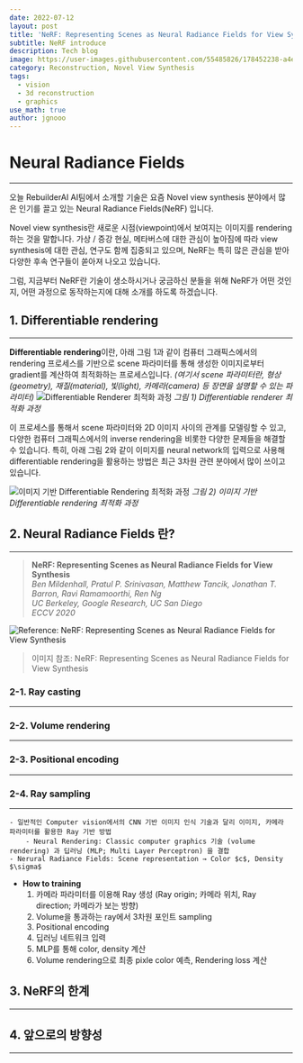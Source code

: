 ```yaml
---
date: 2022-07-12
layout: post
title: 'NeRF: Representing Scenes as Neural Radiance Fields for View Synthesis'
subtitle: NeRF introduce
description: Tech blog
image: https://user-images.githubusercontent.com/55485826/178452238-a4eb2b1b-07f2-49d5-ab59-1dfa829be00e.png
category: Reconstruction, Novel View Synthesis
tags:
  - vision
  - 3d reconstruction
  - graphics
use_math: true
author: jgnooo
---
```


# Neural Radiance Fields
---

오늘 RebuilderAI AI팀에서 소개할 기술은 요즘 Novel view synthesis 분야에서 많은 인기를 끌고 있는 Neural Radiance Fields(NeRF) 입니다.

Novel view synthesis란 새로운 시점(viewpoint)에서 보여지는 이미지를 rendering하는 것을 말합니다. 가상 / 증강 현실, 메타버스에 대한 관심이 높아짐에 따라 view synthesis에 대한 관심, 연구도 함께 집중되고 있으며, NeRF는 특히 많은 관심을 받아 다양한 후속 연구들이 쏟아져 나오고 있습니다. 

그럼, 지금부터 NeRF란 기술이 생소하시거나 궁금하신 분들을 위해 NeRF가 어떤 것인지, 어떤 과정으로 동작하는지에 대해 소개를 하도록 하겠습니다.

## 1. Differentiable rendering
---
<!-- 기본적으로 **Rendering**이란 형상(geometry), 재질(material), 빛(light), 카메라(camera) 등 scene parameter들에 의해 정의된 3차원 장면에 대한 이미지를 생성하는 프로세스를 말합니다. 반면, **Inverse rendering**은 2D 이미지로부터 scene에 대한 특성, parameter를 예측 / 추론하는 것을 말합니다. -->
**Differentiable rendering**이란, 아래 그림 1과 같이 컴퓨터 그래픽스에서의 rendering 프로세스를 기반으로 scene 파라미터를 통해 생성한 이미지로부터 gradient를 계산하여 최적화하는 프로세스입니다. _(여기서 scene 파라미터란, 형상(geometry), 재질(material), 빛(light), 카메라(camera) 등 장면을 설명할 수 있는 파라미터)_
![Differentiable Renderer 최적화 과정](https://user-images.githubusercontent.com/55485826/178452142-ebccce87-3229-422a-bd76-708c001e32c4.png)
    _그림 1) Differentiable renderer 최적화 과정_

이 프로세스를 통해서 scene 파라미터와 2D 이미지 사이의 관계를 모델링할 수 있고, 다양한 컴퓨터 그래픽스에서의 inverse rendering을 비롯한 다양한 문제들을 해결할 수 있습니다. 특히, 아래 그림 2와 같이 이미지를 neural network의 입력으로 사용해 differentiable rendering을 활용하는 방법은 최근 3차원 관련 분야에서 많이 쓰이고 있습니다.

![이미지 기반 Differentiable Rendering 최적화 과정](https://user-images.githubusercontent.com/55485826/178452202-2cae7e06-248c-412b-9ef0-47567f653efc.png)
    _그림 2) 이미지 기반 Differentiable rendering 최적화 과정_


<!-- - **Why Use Differentiable Rendering?**
    - Inverse rendering 문제를 해결하기 위해 사용
    - Rendering 프로세스를 machine learning 파이프라인에 적용해 문제 해결 -->

## 2. Neural Radiance Fields 란?
---

> **NeRF: Representing Scenes as Neural Radiance Fields for View Synthesis**   
*Ben Mildenhall, Pratul P. Srinivasan, Matthew Tancik, Jonathan T. Barron, Ravi Ramamoorthi, Ren Ng*   
*UC Berkeley, Google Research, UC San Diego*   
*ECCV 2020*   
> 

![Reference: NeRF: Representing Scenes as Neural Radiance Fields for View Synthesis](https://user-images.githubusercontent.com/55485826/178452238-a4eb2b1b-07f2-49d5-ab59-1dfa829be00e.png)
> 이미지 참조: NeRF: Representing Scenes as Neural Radiance Fields for View Synthesis

### 2-1. Ray casting
---

### 2-2. Volume rendering
---

### 2-3. Positional encoding
---

### 2-4. Ray sampling
---

    - 일반적인 Computer vision에서의 CNN 기반 이미지 인식 기술과 달리 이미지, 카메라 파라미터를 활용한 Ray 기반 방법
        - Neural Rendering: Classic computer graphics 기술 (volume rendering) 과 딥러닝 (MLP; Multi Layer Perceptron) 을 결합
    - Nerural Radiance Fields: Scene representation → Color $c$, Density $\sigma$

- **How to training**
    1. 카메라 파라미터를 이용해 Ray 생성 (Ray origin; 카메라 위치, Ray direction; 카메라가 보는 방향)
    2. Volume을 통과하는 ray에서 3차원 포인트 sampling
    3. Positional encoding
    4. 딥러닝 네트워크 입력
    5. MLP를 통해 color, density 계산
    6. Volume rendering으로 최종 pixle color 예측, Rendering loss 계산

## 3. NeRF의 한계
---

## 4. 앞으로의 방향성
---
